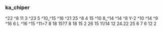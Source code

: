 ### ka_chiper

^22 ^8 11 3 ^23 5 ^10_^15 ^18 ^21 25 ^8 4 15 ^10 8_^14 ^14 ^8 Y-2 ^10 ^14 ^9 ^16 6 L ^16 ^15 ^11=7 8 18 15?7 8 18 15 2 26 15 11/14 12 24.22 25 6 7 6 12 2
